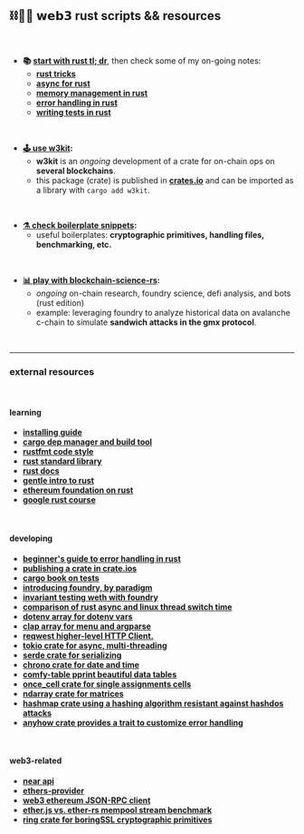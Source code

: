 ## ⛓️🧰🦀 𝘄𝗲𝗯𝟯 rust scripts && resources

<br>


* **📚 [start with rust tl; dr](notes/rust_tldr.md)**, then check some of my on-going notes:
    * **[rust tricks](notes/rust_tricks.md)**
    * **[async for rust](notes/rust_async.md)**
    * **[memory management in rust](notes/rust_memory.md)**
    * **[error handling in rust](notes/rust_errors.md)**
    * **[writing tests in rust](notes/rust_tests.md)**


<br>

* **[🕹 use w3kit](w3kit):**
    - **w3kit** is an *ongoing* development of a crate for on-chain ops on **several blockchains**.
    - this package (crate) is published in **[crates.io](https://crates.io/crates/w3kit)** and can be imported as a library with `cargo add w3kit`.

<br>

* **[⚗️ check boilerplate snippets](boilerplates):**
    - useful boilerplates: **cryptographic primitives, handling files, benchmarking, etc.**


<br>

* **[📊 play with blockchain-science-rs](https://github.com/go-outside-labs/blockchain-science-rs):**
    - *ongoing* on-chain research, foundry science, defi analysis, and bots (rust edition)
    - example: leveraging foundry to analyze historical data on avalanche c-chain to simulate **sandwich attacks in the gmx protocol**.

<br>


----

### external resources

<br>

#### learning

* **[installing guide](https://web.mit.edu/rust-lang_v1.25/arch/amd64_ubuntu1404/share/doc/rust/html/)**
* **[cargo dep manager and build tool](https://doc.rust-lang.org/cargo/)**
* **[rustfmt code style](https://github.com/rust-lang/rustfmt)**
* **[rust standard library](https://doc.rust-lang.org/std/index.html)**
* **[rust docs](https://doc.rust-lang.org/stable/book/)**
* **[gentle intro to rust](https://stevedonovan.github.io/rust-gentle-intro/readme.html)**
* **[ethereum foundation on rust](https://ethereum.org/en/developers/docs/programming-languages/rust/)**
* **[google rust course](https://github.com/google/comprehensive-rust)**


<br>


#### developing

* **[beginner's guide to error handling in rust](https://www.sheshbabu.com/posts/rust-error-handling/)**
* **[publishing a crate in crate.ios](https://doc.rust-lang.org/cargo/reference/publishing.html)**
* **[cargo book on tests](https://doc.rust-lang.org/cargo/guide/tests.html)**
* **[introducing foundry, by paradigm](https://www.paradigm.xyz/2021/12/introducing-the-foundry-ethereum-development-toolbox)**
* **[invariant testing weth with foundry](https://mirror.xyz/horsefacts.eth/Jex2YVaO65dda6zEyfM_-DXlXhOWCAoSpOx5PLocYgw)**
* **[comparison of rust async and linux thread switch time](https://github.com/jimblandy/context-switch)**
* **[dotenv array for dotenv vars](https://crates.io/crates/dotenv)**
* **[clap array for menu and argparse](https://docs.rs/clap/latest/clap/)**
* **[reqwest higher-level HTTP Client.](https://docs.rs/reqwest/latest/reqwest/)**
* **[tokio crate for async, multi-threading](https://tokio.rs/tokio/tutorial/async)**
* **[serde crate for serializing](https://serde.rs/)**
* **[chrono crate for date and time](https://docs.rs/chrono/latest/chrono/)**
* **[comfy-table pprint beautiful data tables](https://crates.io/crates/comfy-table)**
* **[once_cell crate for single assignments cells](https://crates.io/crates/once_cell)**
* **[ndarray crate for matrices](https://docs.rs/ndarray/0.15.6/ndarray/index.html)**
* **[hashmap crate using a hashing algorithm resistant against hashdos attacks](https://doc.rust-lang.org/std/collections/struct.HashMap.html)**
* **[anyhow crate provides a trait to customize error handling](https://docs.rs/anyhow/latest/anyhow/)**


<br>

#### web3-related

* **[near api](https://crates.io/crates/near-api-tokio)**
* **[ethers-provider](https://crates.io/crates/ethers-providers)**
* **[web3 ethereum JSON-RPC client](https://crates.io/crates/web3)**
* **[ether.js vs. ether-rs mempool stream benchmark](https://github.com/CodeForcer/rust-pending-stream)**
* **[ring crate for boringSSL cryptographic primitives](https://briansmith.org/rustdoc/ring/index.html)**




<br>

